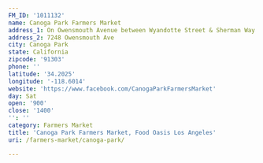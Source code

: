 ```yaml
---
FM_ID: '1011132'
name: Canoga Park Farmers Market
address_1: On Owensmouth Avenue between Wyandotte Street & Sherman Way
address_2: 7248 Owensmouth Ave
city: Canoga Park
state: California
zipcode: '91303'
phone: ''
latitude: '34.2025'
longitude: '-118.6014'
website: 'https://www.facebook.com/CanogaParkFarmersMarket'
day: Sat
open: '900'
close: '1400'
'': ''
category: Farmers Market
title: 'Canoga Park Farmers Market, Food Oasis Los Angeles'
uri: /farmers-market/canoga-park/

---
```

